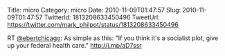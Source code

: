 Title: micro
Category: micro
Date: 2010-11-09T01:47:57
Slug: 2010-11-09T01:47:57
TwitterId: 1813208633450496
TweetUrl: https://twitter.com/mark_philpot/status/1813208633450496

RT [@ebertchicago](https://twitter.com/ebertchicago): As simple as this: "If you think it's a socialist plot, give up your federal health care." http://j.mp/aD7ssr